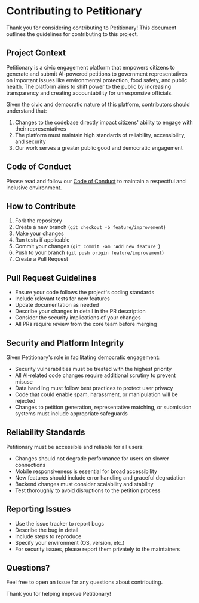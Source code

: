# Contributing to Petitionary

Thank you for considering contributing to Petitionary! This document outlines the guidelines for contributing to this project.

## Project Context

Petitionary is a civic engagement platform that empowers citizens to generate and submit AI-powered petitions to government representatives on important issues like environmental protection, food safety, and public health. The platform aims to shift power to the public by increasing transparency and creating accountability for unresponsive officials.

Given the civic and democratic nature of this platform, contributors should understand that:

1. Changes to the codebase directly impact citizens' ability to engage with their representatives
2. The platform must maintain high standards of reliability, accessibility, and security
3. Our work serves a greater public good and democratic engagement

## Code of Conduct

Please read and follow our [Code of Conduct](CODE_OF_CONDUCT.md) to maintain a respectful and inclusive environment.

## How to Contribute

1. Fork the repository
2. Create a new branch (`git checkout -b feature/improvement`)
3. Make your changes
4. Run tests if applicable
5. Commit your changes (`git commit -am 'Add new feature'`)
6. Push to your branch (`git push origin feature/improvement`)
7. Create a Pull Request

## Pull Request Guidelines

- Ensure your code follows the project's coding standards
- Include relevant tests for new features
- Update documentation as needed
- Describe your changes in detail in the PR description
- Consider the security implications of your changes
- All PRs require review from the core team before merging

## Security and Platform Integrity

Given Petitionary's role in facilitating democratic engagement:

- Security vulnerabilities must be treated with the highest priority
- All AI-related code changes require additional scrutiny to prevent misuse
- Data handling must follow best practices to protect user privacy
- Code that could enable spam, harassment, or manipulation will be rejected
- Changes to petition generation, representative matching, or submission systems must include appropriate safeguards

## Reliability Standards

Petitionary must be accessible and reliable for all users:

- Changes should not degrade performance for users on slower connections
- Mobile responsiveness is essential for broad accessibility 
- New features should include error handling and graceful degradation
- Backend changes must consider scalability and stability
- Test thoroughly to avoid disruptions to the petition process

## Reporting Issues

- Use the issue tracker to report bugs
- Describe the bug in detail
- Include steps to reproduce
- Specify your environment (OS, version, etc.)
- For security issues, please report them privately to the maintainers

## Questions?

Feel free to open an issue for any questions about contributing.

Thank you for helping improve Petitionary!